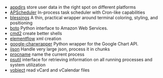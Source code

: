 * [appdirs](http://pypi.python.org/pypi/appdirs/) store user data in the right spot on different platforms
* [APScheduler](http://pypi.python.org/pypi/APScheduler/2.0.3) In-process task scheduler with Cron-like capabilities
* [blessings](http://pypi.python.org/pypi/blessings/) A thin, practical wrapper around terminal coloring, styling, and positioning
* [boto](https://github.com/boto/boto) Python interface to Amazon Web Services.
* [cmd2](http://pypi.python.org/pypi/cmd2/) create better shells
* [elementflow](http://pypi.python.org/pypi/elementflow/)  xml creation
* [google-charwrapper](https://code.google.com/p/google-chartwrapper/) Python wrapper for the Google Chart API.
* [ijson](http://pypi.python.org/pypi/ijson/) Handle very large json, process it in chunks
* [procname](http://pypi.python.org/pypi/procname/) name the current process
* [psutil](http://pypi.python.org/pypi/psutil) interface for retrieving information on all running processes and system utilization 
* [vobject](http://pypi.python.org/pypi/vobject) read vCard and vCalendar files